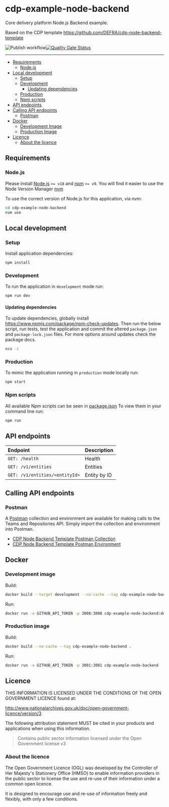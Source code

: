 # cdp-example-node-backend

Core delivery platform Node.js Backend example.

Based on the CDP template https://github.com/DEFRA/cdp-node-backend-template

![Publish workflow](https://github.com/DEFRA/cdp-example-node-backend/actions/workflows/publish.yml/badge.svg)[![Quality Gate Status](https://sonarcloud.io/api/project_badges/measure?project=DEFRA_cdp-example-node-backend&metric=alert_status)](https://sonarcloud.io/summary/new_code?id=DEFRA_cdp-example-node-backend)

---

- [Requirements](#requirements)
  - [Node.js](#nodejs)
- [Local development](#local-development)
  - [Setup](#setup)
  - [Development](#development)
    - [Updating dependencies](#updating-dependencies)
  - [Production](#production)
  - [Npm scripts](#npm-scripts)
- [API endpoints](#api-endpoints)
- [Calling API endpoints](#calling-api-endpoints)
  - [Postman](#postman)
- [Docker](#docker)
  - [Development Image](#development-image)
  - [Production Image](#production-image)
- [Licence](#licence)
  - [About the licence](#about-the-licence)

## Requirements

### Node.js

Please install [Node.js](http://nodejs.org/) `>= v18` and [npm](https://nodejs.org/) `>= v9`. You will find it
easier to use the Node Version Manager [nvm](https://github.com/creationix/nvm)

To use the correct version of Node.js for this application, via nvm:

```bash
cd cdp-example-node-backend
nvm use
```

## Local development

### Setup

Install application dependencies:

```bash
npm install
```

### Development

To run the application in `development` mode run:

```bash
npm run dev
```

#### Updating dependencies

To update dependencies, globally install https://www.npmjs.com/package/npm-check-updates. Then run the below script,
run tests, test the application and commit the altered `package.json` and `package-lock.json` files. For more
options around updates check the package docs.

```bash
ncu -i
```

### Production

To mimic the application running in `production` mode locally run:

```bash
npm start
```

### Npm scripts

All available Npm scripts can be seen in [package.json](./package.json)
To view them in your command line run:

```bash
npm run
```

## API endpoints

| Endpoint                       | Description  |
| :----------------------------- | :----------- |
| `GET: /health`                 | Health       |
| `GET: /v1/entities`            | Entities     |
| `GET: /v1/entities/<entityId>` | Entity by ID |

## Calling API endpoints

### Postman

A [Postman](https://www.postman.com/) collection and environment are available for making calls to the Teams and
Repositories API. Simply import the collection and environment into Postman.

- [CDP Node Backend Template Postman Collection](postman/cdp-example-node-backend.postman_collection.json)
- [CDP Node Backend Template Postman Environment](postman/cdp-example-node-backend.postman_environment.json)

## Docker

### Development image

Build:

```bash
docker build --target development --no-cache --tag cdp-example-node-backend:development .
```

Run:

```bash
docker run -e GITHUB_API_TOKEN -p 3008:3008 cdp-example-node-backend:development
```

### Production image

Build:

```bash
docker build --no-cache --tag cdp-example-node-backend .
```

Run:

```bash
docker run -e GITHUB_API_TOKEN -p 3001:3001 cdp-example-node-backend
```

## Licence

THIS INFORMATION IS LICENSED UNDER THE CONDITIONS OF THE OPEN GOVERNMENT LICENCE found at:

<http://www.nationalarchives.gov.uk/doc/open-government-licence/version/3>

The following attribution statement MUST be cited in your products and applications when using this information.

> Contains public sector information licensed under the Open Government license v3

### About the licence

The Open Government Licence (OGL) was developed by the Controller of Her Majesty's Stationery Office (HMSO) to enable
information providers in the public sector to license the use and re-use of their information under a common open
licence.

It is designed to encourage use and re-use of information freely and flexibly, with only a few conditions.
